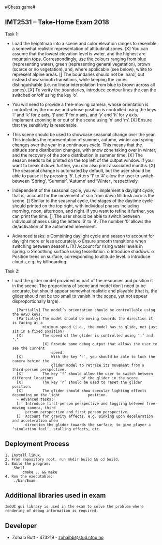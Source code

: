 #Chess game#

## IMT2531 – Take-Home Exam 2018 ##
Task 1:
- Load the heightmap into a scene and color elevation ranges to resemble a somewhat 
  realistic representation of altitudinal zones.
		[X] You can assume that the lowest elevation level is water, and the highest are 	
			mountain tops. Correspondingly, use the colours ranging from blue (representing water), green (representing general vegetation), brown (scarce or no vegetation), and, where applicable (see below), white to represent alpine areas.
		[]  The boundaries should not be ‘hard’, but instead show smooth transitions, while
			keeping the zones distinguishable (i.e. no linear interpolation from blue to brown
			across all zones).
		[X] To verify the boundaries, introduce contour lines the can the switched on/off 
			using the key ‘o’.

- You will need to provide a free-moving camera, whose orientation is controlled by the mouse
and whose position is controlled using the keys ‘i’ and ‘k’ for z axis, ‘j’ and ‘l’ for x axis, and ‘y’ and ‘h’ for y axis. Implement zooming in or out of the scene using ‘n’ and ‘m’.
		[X] Ensure that the sensitivity is reasonable.

- This scene should be used to showcase seasonal change over the year. This includes the
representation of summer, autumn, winter and spring changes over the year in a continuous
cycle. This means that the altitude zone distribution changes, with snow zone taking over in
winter, and the recovery of the zone distribution in summer time.
		[X] The season needs to be printed on the top left of the output window. If you want 
			to break it down further, you can also print associated months.
		[X] The seasonal change is automated by default, but the user should be able to pause 
			it by pressing ‘5’. Letters ‘1’ to ‘4’ allow the user to switch between ‘Spring’, ‘Summer’, ‘Autumn’ and ‘Winter’, respectively.

- Independent of the seasonal cycle, you will implement a daylight cycle, that is, account for the movement of sun from dawn till dusk across the scene.
		[] Similar to the seasonal cycle, the stages of the daytime cycle should printed on 
		   the top right, with individual phases including morning, noon, afternoon, and 
		   night. If you want to refine it further, you can print the time.
		[] The user should be able to switch between individual phases using the letters ‘6’ 
		   to ‘9’. The number ‘0’ allows the de/activation of the automated movement.

- Advanced tasks:
		o  Combining daylight cycle and season to account for daylight more or less 
			accurately.
		o  Ensure smooth transitions when switching between seasons.
		[X] Account for rising water levels in spring.
		o  Smoothing surface using tessellation.
		o  Introduce shadows.
		o  Position trees on surface, corresponding to altitude level.
		o  Introduce clouds, e.g. by billboarding.

Task 2:
- Load the glider model provided as part of the resources and position it in the scene. The
proportions of scene and model don’t need to be accurate, but should appear somewhat
realistic and playable (that is, the glider should not be too small to vanish in the scene, yet not appear disproportionally large).

		[Partially] The model’s orientation should be controllable using the WASD keys.
		[Partially]	The model should be moving towards the direction it is facing at a 
					minimum speed (i.e., the model has to glide, not just sit in a fixed position)
		[X] 		The speed of the glider is controlled using ‘,’ and ‘.’
					[X]	Provide some debug output that allows the user to see the current 
						speed.
		[X] 			With the key ‘-‘, you should be able to lock the camera behind the 
						glider model to retrace its movement from a third-person perspective.
		[X] 		The key ‘f’ should allow the user to switch between different locations 			of the glider in the scene.
		[X]			The key ‘r’ should be used to reset the glider position.
		[X]			The glider should show specular lighting effects depending on the light 			position.
		- Advanced tasks:
		[] 	Introduce first-person perspective and toggling between free-moving camera, third
		   	person perspective and first person perspective.
		[] 	Account for gravity effects, e.g. sinking upon deceleration and acceleration when
			direction the glider towards the surface, to give player a ‘simulation feel’, stalling effects, etc.

## Deployment Process ##
	1. Install linux.
 	2. From repository root, run mkdir build && cd build.
 	3. Build the program: 
 		Shell
 			cmake .. && make
 	4. Run the executable:
 		./bin/Exam

## Additional libraries used in exam ##
	ImGUI gui library is used in the exam to solve the problem where rendering of debug information is required.

## Developer ##

- Zohaib Butt - 473219 - zohaibb@stud.ntnu.no